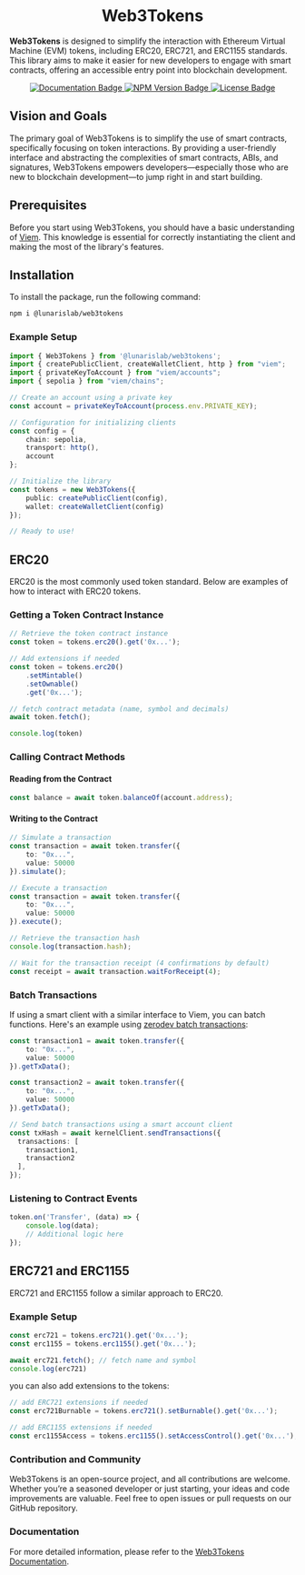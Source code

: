 <h1 align="center">Web3Tokens</h1>
<div align="center">
  <p align="left">
    <strong>Web3Tokens</strong> is designed to simplify the interaction with Ethereum Virtual Machine (EVM) tokens, including ERC20, ERC721, and ERC1155 standards. This library aims to make it easier for new developers to engage with smart contracts, offering an accessible entry point into blockchain development.
  </p>
  <a href="https://lunaris-lab.github.io/web3tokens/docs/intro">
    <img src="https://img.shields.io/badge/docs-available-blue" alt="Documentation Badge">
  </a>
  <a href="https://www.npmjs.com/package/@lunarislab/web3tokens">
    <img src="https://img.shields.io/npm/v/@lunarislab/web3tokens.svg" alt="NPM Version Badge">
  </a>
  <a href="https://github.com/lunaris-lab/web3tokens/blob/main/LICENSE">
    <img src="https://img.shields.io/github/license/lunaris-lab/web3tokens.svg" alt="License Badge">
  </a>
</div>

## Vision and Goals

The primary goal of Web3Tokens is to simplify the use of smart contracts, specifically focusing on token interactions. By providing a user-friendly interface and abstracting the complexities of smart contracts, ABIs, and signatures, Web3Tokens empowers developers—especially those who are new to blockchain development—to jump right in and start building.

## Prerequisites

Before you start using Web3Tokens, you should have a basic understanding of [Viem](https://viem.sh/). This knowledge is essential for correctly instantiating the client and making the most of the library's features.

## Installation

To install the package, run the following command:

```bash
npm i @lunarislab/web3tokens
```

### Example Setup

```typescript
import { Web3Tokens } from '@lunarislab/web3tokens';
import { createPublicClient, createWalletClient, http } from "viem";
import { privateKeyToAccount } from "viem/accounts";
import { sepolia } from "viem/chains";

// Create an account using a private key
const account = privateKeyToAccount(process.env.PRIVATE_KEY);

// Configuration for initializing clients
const config = {
    chain: sepolia,
    transport: http(),
    account
};

// Initialize the library
const tokens = new Web3Tokens({
    public: createPublicClient(config),
    wallet: createWalletClient(config)
});

// Ready to use!
```

## ERC20

ERC20 is the most commonly used token standard. Below are examples of how to interact with ERC20 tokens.

### Getting a Token Contract Instance

```typescript
// Retrieve the token contract instance
const token = tokens.erc20().get('0x...');

// Add extensions if needed
const token = tokens.erc20()
    .setMintable()
    .setOwnable()
    .get('0x...');

// fetch contract metadata (name, symbol and decimals)
await token.fetch();

console.log(token)
```

### Calling Contract Methods

#### Reading from the Contract

```typescript
const balance = await token.balanceOf(account.address);
```

#### Writing to the Contract

```typescript
// Simulate a transaction
const transaction = await token.transfer({
    to: "0x...",
    value: 50000
}).simulate();

// Execute a transaction
const transaction = await token.transfer({
    to: "0x...",
    value: 50000
}).execute();

// Retrieve the transaction hash
console.log(transaction.hash);

// Wait for the transaction receipt (4 confirmations by default)
const receipt = await transaction.waitForReceipt(4);
```

### Batch Transactions

If using a smart client with a similar interface to Viem, you can batch functions. Here's an example using [zerodev batch transactions](https://docs.zerodev.app/smart-wallet/batching-transactions#sendtransactions):

```typescript
const transaction1 = await token.transfer({
    to: "0x...",
    value: 50000
}).getTxData();

const transaction2 = await token.transfer({
    to: "0x...",
    value: 50000
}).getTxData();

// Send batch transactions using a smart account client
const txHash = await kernelClient.sendTransactions({
  transactions: [
    transaction1,
    transaction2
  ],
});
```

### Listening to Contract Events

```typescript
token.on('Transfer', (data) => {
    console.log(data);
    // Additional logic here
});
```

## ERC721 and ERC1155

ERC721 and ERC1155 follow a similar approach to ERC20.

### Example Setup

```ts
const erc721 = tokens.erc721().get('0x...');
const erc1155 = tokens.erc1155().get('0x...');

await erc721.fetch(); // fetch name and symbol
console.log(erc721)
```

you can also add extensions to the tokens:

```ts
// add ERC721 extensions if needed
const erc721Burnable = tokens.erc721().setBurnable().get('0x...');

// add ERC1155 extensions if needed
const erc1155Access = tokens.erc1155().setAccessControl().get('0x...');
```

### Contribution and Community

Web3Tokens is an open-source project, and all contributions are welcome. Whether you’re a seasoned developer or just starting, your ideas and code improvements are valuable. Feel free to open issues or pull requests on our GitHub repository.

### Documentation

For more detailed information, please refer to the [Web3Tokens Documentation](https://lunaris-lab.github.io/web3tokens/docs/intro).